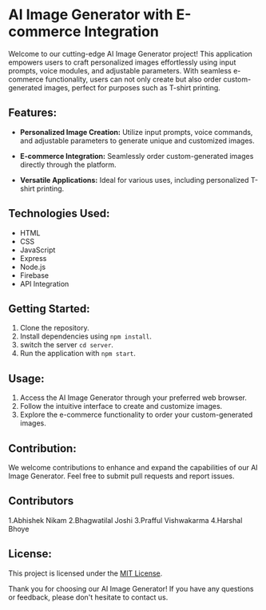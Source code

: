 # AI Image Generator with E-commerce Integration

Welcome to our cutting-edge AI Image Generator project! This application empowers users to craft personalized images effortlessly using input prompts, voice modules, and adjustable parameters. With seamless e-commerce functionality, users can not only create but also order custom-generated images, perfect for purposes such as T-shirt printing.

## Features:

- **Personalized Image Creation:** Utilize input prompts, voice commands, and adjustable parameters to generate unique and customized images.
  
- **E-commerce Integration:** Seamlessly order custom-generated images directly through the platform.
  
- **Versatile Applications:** Ideal for various uses, including personalized T-shirt printing.

## Technologies Used:

- HTML
- CSS
- JavaScript
- Express
- Node.js
- Firebase
- API Integration

## Getting Started:

1. Clone the repository.
2. Install dependencies using `npm install`.
3. switch the server `cd server`.
4. Run the application with `npm start`.

## Usage:

1. Access the AI Image Generator through your preferred web browser.
2. Follow the intuitive interface to create and customize images.
3. Explore the e-commerce functionality to order your custom-generated images.

## Contribution:

We welcome contributions to enhance and expand the capabilities of our AI Image Generator. Feel free to submit pull requests and report issues.

## Contributors
1.Abhishek Nikam
2.Bhagwatilal Joshi
3.Prafful Vishwakarma
4.Harshal Bhoye

## License:

This project is licensed under the [MIT License](LICENSE).

Thank you for choosing our AI Image Generator! If you have any questions or feedback, please don't hesitate to contact us.
